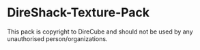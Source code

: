 # DireShack-Texture-Pack

This pack is copyright to DireCube and should not be used by any unauthorised person/organizations.
